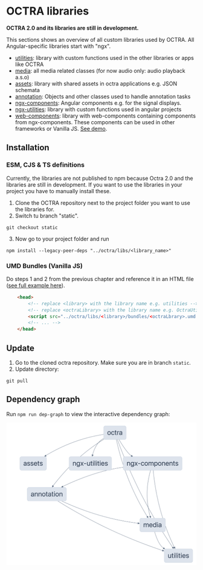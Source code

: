 # OCTRA libraries

**OCTRA 2.0 and its libraries are still in development.**

This sections shows an overview of all custom libraries used by OCTRA. All Angular-specific libraries start with "ngx".


- [utilities](./utilities/src/): library with custom functions used in the
  other libraries or apps like OCTRA
- [media](./media/src/): all media related classes (for now audio only: audio
  playback a.s.o)
- [assets](./assets/src/): library with shared assets in octra applications
  e.g. JSON schemata
- [annotation](./annotation/src/): Objects and other classes used to handle
  annotation tasks
- [ngx-components](./ngx-components/src/): Angular components e.g. for the
  signal displays.
- [ngx-utilities](./ngx-utilities/src/): library with custom functions used in
  angular projects
- [web-components](../apps/web-components/src/): library with web-components containing components from ngx-components. These components can be used in other frameworks or Vanilla JS. [See demo](../apps/web-components-demo/).

## Installation

### ESM, CJS & TS definitions
Currently, the libraries are not published to npm because Octra 2.0 and the libraries are still in development. If you
want to use the libraries in your project you have to manually install these.

1. Clone the OCTRA repository next to the project folder you want to use the libraries for.
2. Switch tu branch "static".

```shell
git checkout static
```

3. Now go to your project folder and run

```shell
npm install --legacy-peer-deps "../octra/libs/<library_name>"
```

### UMD Bundles (Vanilla JS)

Do steps 1 and 2 from the previous chapter and reference it in an HTML file ([see full example here](../apps/web-components-demo/index.html)).

````html
    <head>
        <!-- replace <library> with the library name e.g. utilities -->
        <!-- replace <octraLibrary> with the library name e.g. OctraUtilities -->
        <script src="../octra/libs/<library>/bundles/<octraLbrary>.umd.js"></script>
        <!-- ... -->
    </head>
````

## Update

1. Go to the cloned octra repository. Make sure you are in branch `static`.
2. Update directory:

```shell
git pull
```

## Dependency graph

Run `npm run dep-graph` to view the interactive dependency graph:

![octra_dependency_graph.png](../images/octra_dependency_graph.png)

